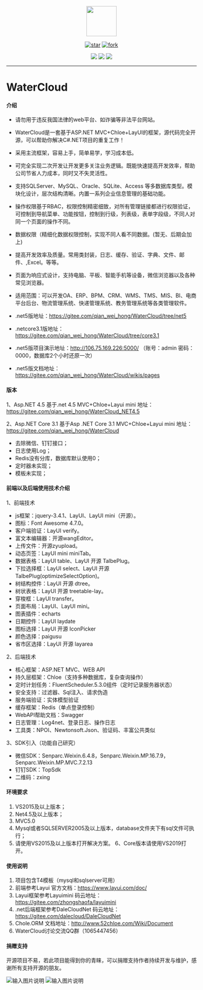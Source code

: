 <p></p>
<p></p>

<p align="center">
<img src="https://watercloud.vip/icon/favicon.ico" height="80"/>
</p>
<div align="center">

[![star](https://gitee.com/qian_wei_hong/WaterCloud/badge/star.svg)](https://gitee.com/qian_wei_hong/WaterCloud/stargazers) 
[![fork](https://gitee.com/qian_wei_hong/WaterCloud/badge/fork.svg)](https://gitee.com/qian_wei_hong/WaterCloud/members)

![](https://img.shields.io/badge/.net-4.5.0-blue)
![](https://img.shields.io/badge/Chloe-4.5.0-blue)
![](https://img.shields.io/badge/layui-2.5.5-blue)

</div>

----
# WaterCloud

#### 介绍

- 请勿用于违反我国法律的web平台、如诈骗等非法平台网站。
- WaterCloud是一套基于ASP.NET MVC+Chloe+LayUI的框架，源代码完全开源，可以帮助你解决C#.NET项目的重复工作！
- 采用主流框架，容易上手，简单易学，学习成本低。
- 可完全实现二次开发让开发更多关注业务逻辑。既能快速提高开发效率，帮助公司节省人力成本，同时又不失灵活性。
- 支持SQLServer、MySQL、Oracle、SQLite、Access 等多数据库类型。模块化设计，层次结构清晰。内置一系列企业信息管理的基础功能。
- 操作权限基于RBAC，权限控制精密细致，对所有管理链接都进行权限验证，可控制到导航菜单、功能按钮，控制到行级，列表级，表单字段级，不同人对同一个页面的操作不同。
- 数据权限（精细化数据权限控制，实现不同人看不同数据。(暂无、后期会加上)
- 提高开发效率及质量。常用类封装，日志、缓存、验证、字典、文件、邮件、,Excel。等等。
- 页面为响应式设计，支持电脑、平板、智能手机等设备，微信浏览器以及各种常见浏览器。
- 适用范围：可以开发OA、ERP、BPM、CRM、WMS、TMS、MIS、BI、电商平台后台、物流管理系统、快递管理系统、教务管理系统等各类管理软件。

- .net5版地址：https://gitee.com/qian_wei_hong/WaterCloud/tree/net5
- .netcore3.1版地址：https://gitee.com/qian_wei_hong/WaterCloud/tree/core3.1
- .net5版项目演示地址：http://106.75.169.226:5000/  （账号：admin 密码：0000，数据库2个小时还原一次）
- .net5版文档地址：https://gitee.com/qian_wei_hong/WaterCloud/wikis/pages

#### 版本

1、Asp.NET 4.5
基于.net 4.5 MVC+Chloe+Layui mini 地址：https://gitee.com/qian_wei_hong/WaterCloud_NET4.5

2、Asp.NET Core 3.1
基于Asp .NET Core 3.1 MVC+Chloe+Layui mini 地址：https://gitee.com/qian_wei_hong/WaterCloud
- 去除微信、钉钉接口；
- 日志使用Log；
- Redis没有分库，数据库默认使用0；
- 定时器未实现；
- 模板未实现；



#### 前端以及后端使用技术介绍

1、前端技术

- js框架：jquery-3.4.1、LayUI、LayUI mini（开源）。
- 图标：Font Awesome 4.7.0。
- 客户端验证：LayUI verify。
- 富文本编辑器：开源wangEditor。
- 上传文件：开源zyupload。
- 动态页签：LayUI mini miniTab。
- 数据表格：LayUI table、LayUI 开源 TalbePlug。
- 下拉选择框：LayUI select、LayUI 开源 TalbePlug(optimizeSelectOption)。
- 树结构控件：LayUI 开源 dtree。
- 树状表格：LayUI 开源 treetable-lay。
- 穿梭框：LayUI transfer。
- 页面布局：LayUI、LayUI mini。
- 图表插件：echarts
- 日期控件：LayUI laydate
- 图标选择：LayUI 开源 IconPicker
- 颜色选择：paigusu
- 省市区选择：LayUI 开源 layarea

2、后端技术

- 核心框架：ASP.NET MVC、WEB API
- 持久层框架：Chloe（支持多种数据库，复杂查询操作）
- 定时计划任务：FluentScheduler.5.3.0组件（定时记录服务器状态）
- 安全支持：过滤器、Sql注入、请求伪造
- 服务端验证：实体模型验证
- 缓存框架：Redis（单点登录控制）
- WebAPI帮助文档：Swagger
- 日志管理：Log4net、登录日志、操作日志
- 工具类：NPOI、Newtonsoft.Json、验证码、丰富公共类似

3、SDK引入（功能自己研究）

- 微信SDK：Senparc.Weixin.6.4.8，Senparc.Weixin.MP.16.7.9，Senparc.Weixin.MP.MVC.7.2.13
- 钉钉SDK：TopSdk
- 二维码：zxing

#### 环境要求

1. VS2015及以上版本；
2. Net4.5及以上版本；
3. MVC5.0
4. Mysql或者SQLSERVER2005及以上版本，database文件夹下有sql文件可执行；
5. 请使用VS2015及以上版本打开解决方案。
6、Core版本请使用VS2019打开。

#### 使用说明

1. 项目包含T4模板（mysql和sqlserver可用）
2. 前端参考Layui 官方文档：https://www.layui.com/doc/
3. Layui框架参考Layuimini 码云地址：https://gitee.com/zhongshaofa/layuimini
4. .net后端框架参考DaleCloudNet 码云地址：https://gitee.com/dalecloud/DaleCloudNet
5. Chole.ORM 文档地址：http://www.52chloe.com/Wiki/Document
6. WaterCloud讨论交流QQ群（1065447456）

#### 捐赠支持

开源项目不易，若此项目能得到你的青睐，可以捐赠支持作者持续开发与维护，感谢所有支持开源的朋友。


![输入图片说明](https://images.gitee.com/uploads/images/2020/0331/144842_7cf04ad6_7353672.jpeg "1585637076201.jpg")          ![输入图片说明](https://images.gitee.com/uploads/images/2020/0331/144852_8b26c8cb_7353672.png "mm_facetoface_collect_qrcode_1585637044089.png")
